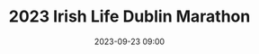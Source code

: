---
title: 2023 Irish Life Dublin  Marathon
location: PDublin
date: 2023-09-23 09:00
latitude: 53.365516
longitude: -6.337371
results:
  - place: 51
    name: Simon Monds
    time: 2.49.14
    category: M40
  - place: 364
    name: Patrick Fox
    time: 3.00.57
    category: MS
  - place: 89
    name: Keith Lunders
    time: 3.05.45
    category: M35
  - place: 61
    name: Ciara Broderick Farrell
    time: 3.14.44
    category: 🥉 3rd Dublin Championships Senior
  - place: 10
    name: Brigid Reilly
    time: 3.17.30
    category: 🥉 3rd Dublin Championships F35
  - place: 124
    name: Alejandro Cavallo
    time: 3.20.57
    category: M35
  - place: 225
    name: John Touhy
    time: 3.27.21
    category: M40
  - place: 239
    name: David Mitchell
    time: 3.30.58
    category: M40
  - place: 60
    name: Hilary McDonnell
    time: 4.45.26
    category: F35
---